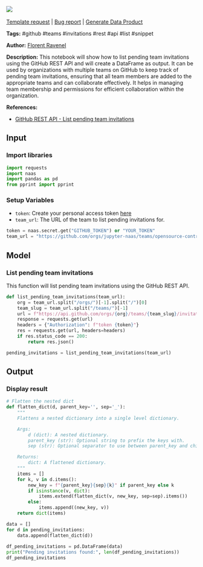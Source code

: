 <a href="https://app.naas.ai/user-redirect/naas/downloader?url=https://raw.githubusercontent.com/jupyter-naas/awesome-notebooks/master/GitHub/GitHub_List_pending_team_invitations.ipynb" target="_parent"><img src="https://naasai-public.s3.eu-west-3.amazonaws.com/open_in_naas.svg"/></a><br><br><a href="https://github.com/jupyter-naas/awesome-notebooks/issues/new?assignees=&labels=&template=template-request.md&title=Tool+-+Action+of+the+notebook+">Template request</a> | <a href="https://github.com/jupyter-naas/awesome-notebooks/issues/new?assignees=&labels=bug&template=bug_report.md&title=GitHub+-+List+pending+team+invitations:+Error+short+description">Bug report</a> | <a href="https://app.naas.ai/user-redirect/naas/downloader?url=https://raw.githubusercontent.com/jupyter-naas/awesome-notebooks/master/Naas/Naas_Start_data_product.ipynb" target="_parent">Generate Data Product</a>

**Tags:** #github #teams #invitations #rest #api #list #snippet

**Author:** [Florent Ravenel](http://linkedin.com/in/florent-ravenel)

**Description:** This notebook will show how to list pending team invitations using the GitHub REST API and will create a DataFrame as output. It can be used by organizations with multiple teams on GitHub to keep track of pending team invitations, ensuring that all team members are added to the appropriate teams and can collaborate effectively. It helps in managing team membership and permissions for efficient collaboration within the organization.

**References:**
- [GitHub REST API - List pending team invitations](https://docs.github.com/fr/rest/teams/members?apiVersion=2022-11-28#list-pending-team-invitations)

## Input

### Import libraries


```python
import requests
import naas
import pandas as pd
from pprint import pprint
```

### Setup Variables
- `token`: Create your personal access token [here](https://github.com/settings/tokens)
- `team_url`: The URL of the team to list pending invitations for.


```python
token = naas.secret.get("GITHUB_TOKEN") or "YOUR_TOKEN"
team_url = "https://github.com/orgs/jupyter-naas/teams/opensource-contributors"
```

## Model

### List pending team invitations
This function will list pending team invitations using the GitHub REST API.


```python
def list_pending_team_invitations(team_url):
    org = team_url.split("/orgs/")[-1].split("/")[0]
    team_slug = team_url.split("/teams/")[-1]
    url = f"https://api.github.com/orgs/{org}/teams/{team_slug}/invitations"
    response = requests.get(url)
    headers = {"Authorization": f"token {token}"}
    res = requests.get(url, headers=headers)
    if res.status_code == 200:
        return res.json()

pending_invitations = list_pending_team_invitations(team_url)
```

## Output

### Display result


```python
# Flatten the nested dict
def flatten_dict(d, parent_key='', sep='_'):
    """
    Flattens a nested dictionary into a single level dictionary.

    Args:
        d (dict): A nested dictionary.
        parent_key (str): Optional string to prefix the keys with.
        sep (str): Optional separator to use between parent_key and child_key.

    Returns:
        dict: A flattened dictionary.
    """
    items = []
    for k, v in d.items():
        new_key = f"{parent_key}{sep}{k}" if parent_key else k
        if isinstance(v, dict):
            items.extend(flatten_dict(v, new_key, sep=sep).items())
        else:
            items.append((new_key, v))
    return dict(items)

data = []
for d in pending_invitations:
    data.append(flatten_dict(d))
    
df_pending_invitations = pd.DataFrame(data)
print("Pending invitations found:", len(df_pending_invitations))
df_pending_invitations
```

 
